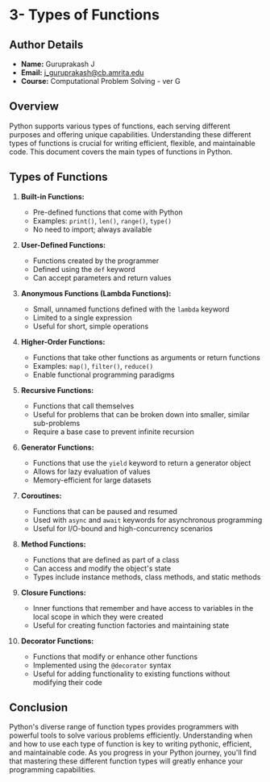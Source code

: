 # 3- Types of Functions

## Author Details
- **Name:** Guruprakash J
- **Email:** j_guruprakash@cb.amrita.edu
- **Course:** Computational Problem Solving - ver G

## Overview
Python supports various types of functions, each serving different purposes and offering unique capabilities. Understanding these different types of functions is crucial for writing efficient, flexible, and maintainable code. This document covers the main types of functions in Python.

## Types of Functions

1. **Built-in Functions:**
   - Pre-defined functions that come with Python
   - Examples: `print()`, `len()`, `range()`, `type()`
   - No need to import; always available

2. **User-Defined Functions:**
   - Functions created by the programmer
   - Defined using the `def` keyword
   - Can accept parameters and return values

3. **Anonymous Functions (Lambda Functions):**
   - Small, unnamed functions defined with the `lambda` keyword
   - Limited to a single expression
   - Useful for short, simple operations

4. **Higher-Order Functions:**
   - Functions that take other functions as arguments or return functions
   - Examples: `map()`, `filter()`, `reduce()`
   - Enable functional programming paradigms

5. **Recursive Functions:**
   - Functions that call themselves
   - Useful for problems that can be broken down into smaller, similar sub-problems
   - Require a base case to prevent infinite recursion

6. **Generator Functions:**
   - Functions that use the `yield` keyword to return a generator object
   - Allows for lazy evaluation of values
   - Memory-efficient for large datasets

7. **Coroutines:**
   - Functions that can be paused and resumed
   - Used with `async` and `await` keywords for asynchronous programming
   - Useful for I/O-bound and high-concurrency scenarios

8. **Method Functions:**
   - Functions that are defined as part of a class
   - Can access and modify the object's state
   - Types include instance methods, class methods, and static methods

9. **Closure Functions:**
   - Inner functions that remember and have access to variables in the local scope in which they were created
   - Useful for creating function factories and maintaining state

10. **Decorator Functions:**
    - Functions that modify or enhance other functions
    - Implemented using the `@decorator` syntax
    - Useful for adding functionality to existing functions without modifying their code

## Conclusion

Python's diverse range of function types provides programmers with powerful tools to solve various problems efficiently. Understanding when and how to use each type of function is key to writing pythonic, efficient, and maintainable code. As you progress in your Python journey, you'll find that mastering these different function types will greatly enhance your programming capabilities.
